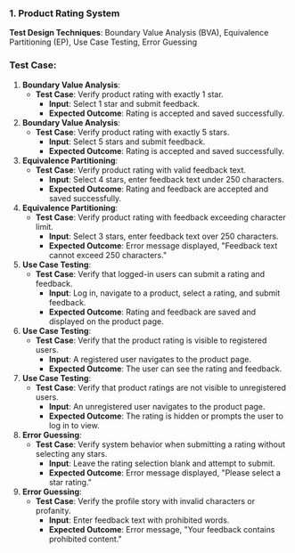 ### **1. Product Rating System**

**Test Design Techniques**: Boundary Value Analysis (BVA), Equivalence Partitioning (EP), Use Case Testing, Error Guessing

### Test Case:

1. **Boundary Value Analysis**:
    - **Test Case**: Verify product rating with exactly 1 star.
        - **Input**: Select 1 star and submit feedback.
        - **Expected Outcome**: Rating is accepted and saved successfully.
2. **Boundary Value Analysis**:
    - **Test Case**: Verify product rating with exactly 5 stars.
        - **Input**: Select 5 stars and submit feedback.
        - **Expected Outcome**: Rating is accepted and saved successfully.
3. **Equivalence Partitioning**:
    - **Test Case**: Verify product rating with valid feedback text.
        - **Input**: Select 4 stars, enter feedback text under 250 characters.
        - **Expected Outcome**: Rating and feedback are accepted and saved successfully.
4. **Equivalence Partitioning**:        
    - **Test Case**: Verify product rating with feedback exceeding character limit.
        - **Input**: Select 3 stars, enter feedback text over 250 characters.
        - **Expected Outcome**: Error message displayed, "Feedback text cannot exceed 250 characters."
5. **Use Case Testing**:
    - **Test Case**: Verify that logged-in users can submit a rating and feedback.
        - **Input**: Log in, navigate to a product, select a rating, and submit feedback.
        - **Expected Outcome**: Rating and feedback are saved and displayed on the product page.
6. **Use Case Testing**:
    - **Test Case**: Verify that the product rating is visible to registered users.
        - **Input**: A registered user navigates to the product page.
        - **Expected Outcome**: The user can see the rating and feedback.
7. **Use Case Testing**:
    - **Test Case**: Verify that product ratings are not visible to unregistered users.
        - **Input**: An unregistered user navigates to the product page.
        - **Expected Outcome**: The rating is hidden or prompts the user to log in to view.
8. **Error Guessing**:
    - **Test Case**: Verify system behavior when submitting a rating without selecting any stars.
        - **Input**: Leave the rating selection blank and attempt to submit.
        - **Expected Outcome**: Error message displayed, "Please select a star rating."
9. **Error Guessing**:        
    - **Test Case**: Verify the profile story with invalid characters or profanity.
        - **Input**: Enter feedback text with prohibited words.
        - **Expected Outcome**: Error message, "Your feedback contains prohibited content."

